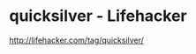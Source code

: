 <!--
id: 960211978
link: http://kevinisom.info/post/960211978/quicksilver-lifehacker
slug: quicksilver-lifehacker
date: Mon Aug 16 2010 13:58:17 GMT+1200 (NZST)
raw: {"blog_name":"kevinisom","id":960211978,"post_url":"http://kevinisom.info/post/960211978/quicksilver-lifehacker","slug":"quicksilver-lifehacker","type":"link","date":"2010-08-16 01:58:17 GMT","timestamp":1281923897,"state":"published","format":"html","reblog_key":"6NOe9Tpb","tags":[],"short_url":"http://tmblr.co/Zw68YyvEwmA","highlighted":[],"feed_item":"http://lifehacker.com/tag/quicksilver/","from_feed_id":"650234","note_count":0,"title":"quicksilver - Lifehacker","url":"http://lifehacker.com/tag/quicksilver/","description":""}
publish: 2010-08-016
tags: 
title: quicksilver - Lifehacker
-->


quicksilver - Lifehacker
========================

<http://lifehacker.com/tag/quicksilver/>

